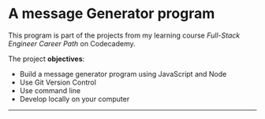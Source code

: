 # A message Generator program

This program is part of the projects from my learning course *Full-Stack Engineer Career Path* on Codecademy.

The project **objectives**:

+ Build a message generator program using JavaScript and Node
+ Use Git Version Control
+ Use command line
+ Develop locally on your computer

--- 



